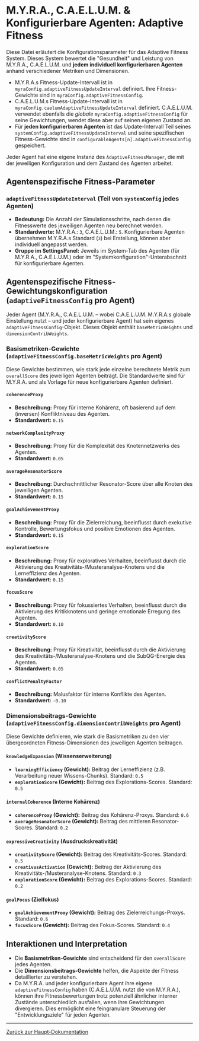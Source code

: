 # M.Y.R.A., C.A.E.L.U.M. & Konfigurierbare Agenten: Adaptive Fitness

Diese Datei erläutert die Konfigurationsparameter für das Adaptive Fitness System. Dieses System bewertet die "Gesundheit" und Leistung von M.Y.R.A., C.A.E.L.U.M. und **jedem individuell konfigurierbaren Agenten** anhand verschiedener Metriken und Dimensionen.

*   M.Y.R.A.s Fitness-Update-Intervall ist in `myraConfig.adaptiveFitnessUpdateInterval` definiert. Ihre Fitness-Gewichte sind in `myraConfig.adaptiveFitnessConfig`.
*   C.A.E.L.U.M.s Fitness-Update-Intervall ist in `myraConfig.caelumAdaptiveFitnessUpdateInterval` definiert. C.A.E.L.U.M. verwendet ebenfalls die *globale* `myraConfig.adaptiveFitnessConfig` für seine Gewichtungen, wendet diese aber auf seinen eigenen Zustand an.
*   Für **jeden konfigurierbaren Agenten** ist das Update-Intervall Teil seines `systemConfig.adaptiveFitnessUpdateInterval` und seine spezifischen Fitness-Gewichte sind in `configurableAgents[n].adaptiveFitnessConfig` gespeichert.

Jeder Agent hat eine eigene Instanz des `AdaptiveFitnessManager`, die mit der jeweiligen Konfiguration und dem Zustand des Agenten arbeitet.

## Agentenspezifische Fitness-Parameter

### `adaptiveFitnessUpdateInterval` (Teil von `systemConfig` jedes Agenten)

*   **Bedeutung:** Die Anzahl der Simulationsschritte, nach denen die Fitnesswerte des jeweiligen Agenten neu berechnet werden.
*   **Standardwerte:** M.Y.R.A.: `3`, C.A.E.L.U.M.: `5`. Konfigurierbare Agenten übernehmen M.Y.R.A.s Standard (`3`) bei Erstellung, können aber individuell angepasst werden.
*   **Gruppe im SettingsPanel:** Jeweils im System-Tab des Agenten (für M.Y.R.A., C.A.E.L.U.M.) oder im "Systemkonfiguration"-Unterabschnitt für konfigurierbare Agenten.

## Agentenspezifische Fitness-Gewichtungskonfiguration (`adaptiveFitnessConfig` pro Agent)

Jeder Agent (M.Y.R.A., C.A.E.L.U.M. – wobei C.A.E.L.U.M. M.Y.R.A.s globale Einstellung nutzt – und jeder konfigurierbare Agent) hat sein eigenes `adaptiveFitnessConfig`-Objekt. Dieses Objekt enthält `baseMetricWeights` und `dimensionContribWeights`.

### Basismetriken-Gewichte (`adaptiveFitnessConfig.baseMetricWeights` pro Agent)

Diese Gewichte bestimmen, wie stark jede einzelne berechnete Metrik zum `overallScore` des jeweiligen Agenten beiträgt. Die Standardwerte sind für M.Y.R.A. und als Vorlage für neue konfigurierbare Agenten definiert.

#### `coherenceProxy`
*   **Beschreibung:** Proxy für interne Kohärenz, oft basierend auf dem (inversen) Konfliktniveau des Agenten.
*   **Standardwert:** `0.15`

#### `networkComplexityProxy`
*   **Beschreibung:** Proxy für die Komplexität des Knotennetzwerks des Agenten.
*   **Standardwert:** `0.05`

#### `averageResonatorScore`
*   **Beschreibung:** Durchschnittlicher Resonator-Score über alle Knoten des jeweiligen Agenten.
*   **Standardwert:** `0.15`

#### `goalAchievementProxy`
*   **Beschreibung:** Proxy für die Zielerreichung, beeinflusst durch exekutive Kontrolle, Bewertungsfokus und positive Emotionen des Agenten.
*   **Standardwert:** `0.15`

#### `explorationScore`
*   **Beschreibung:** Proxy für exploratives Verhalten, beeinflusst durch die Aktivierung des Kreativitäts-/Musteranalyse-Knotens und die Lerneffizienz des Agenten.
*   **Standardwert:** `0.15`

#### `focusScore`
*   **Beschreibung:** Proxy für fokussiertes Verhalten, beeinflusst durch die Aktivierung des Kritikknotens und geringe emotionale Erregung des Agenten.
*   **Standardwert:** `0.10`

#### `creativityScore`
*   **Beschreibung:** Proxy für Kreativität, beeinflusst durch die Aktivierung des Kreativitäts-/Musteranalyse-Knotens und die SubQG-Energie des Agenten.
*   **Standardwert:** `0.05`

#### `conflictPenaltyFactor`
*   **Beschreibung:** Malusfaktor für interne Konflikte des Agenten.
*   **Standardwert:** `-0.10`

### Dimensionsbeitrags-Gewichte (`adaptiveFitnessConfig.dimensionContribWeights` pro Agent)

Diese Gewichte definieren, wie stark die Basismetriken zu den vier übergeordneten Fitness-Dimensionen des jeweiligen Agenten beitragen.

#### `knowledgeExpansion` (Wissenserweiterung)
*   **`learningEfficiency` (Gewicht):** Beitrag der Lerneffizienz (z.B. Verarbeitung neuer Wissens-Chunks). Standard: `0.5`
*   **`explorationScore` (Gewicht):** Beitrag des Explorations-Scores. Standard: `0.5`

#### `internalCoherence` (Interne Kohärenz)
*   **`coherenceProxy` (Gewicht):** Beitrag des Kohärenz-Proxys. Standard: `0.6`
*   **`averageResonatorScore` (Gewicht):** Beitrag des mittleren Resonator-Scores. Standard: `0.2`

#### `expressiveCreativity` (Ausdruckskreativität)
*   **`creativityScore` (Gewicht):** Beitrag des Kreativitäts-Scores. Standard: `0.5`
*   **`creativusActivation` (Gewicht):** Beitrag der Aktivierung des Kreativitäts-/Musteranalyse-Knotens. Standard: `0.3`
*   **`explorationScore` (Gewicht):** Beitrag des Explorations-Scores. Standard: `0.2`

#### `goalFocus` (Zielfokus)
*   **`goalAchievementProxy` (Gewicht):** Beitrag des Zielerreichungs-Proxys. Standard: `0.6`
*   **`focusScore` (Gewicht):** Beitrag des Fokus-Scores. Standard: `0.4`

## Interaktionen und Interpretation

*   Die **Basismetriken-Gewichte** sind entscheidend für den `overallScore` jedes Agenten.
*   Die **Dimensionsbeitrags-Gewichte** helfen, die Aspekte der Fitness detaillierter zu verstehen.
*   Da M.Y.R.A. und jeder konfigurierbare Agent ihre eigene `adaptiveFitnessConfig` haben (C.A.E.L.U.M. nutzt die von M.Y.R.A.), können ihre Fitnessbewertungen trotz potenziell ähnlicher interner Zustände unterschiedlich ausfallen, wenn ihre Gewichtungen divergieren. Dies ermöglicht eine feingranulare Steuerung der "Entwicklungsziele" für jeden Agenten.

---

[Zurück zur Haupt-Dokumentation](../Dokumentation_de.md#6-detaillierte-konfigurationsparameter)
